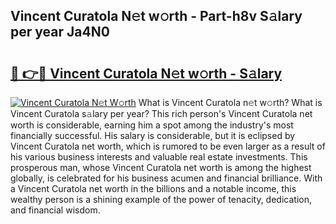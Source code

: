 ## Vincent Curatola N𝚎t w𝚘rth - Part-h8v S𝚊lary per year Ja4N0

# <h2><a href="http://gc46qro.nevu.top/?p=Vincent+Curatola">🔗 👉🔴 Vincent Curatola N𝚎t w𝚘rth - S𝚊lary</a></h2>

[![Vincent Curatola N𝚎t W𝚘rth](https://i.imgur.com/Oavwk0R.jpeg)](http://gc46qro.nevu.top/?p=Vincent+Curatola)
What is Vincent Curatola n𝚎t w𝚘rth? What is Vincent Curatola s𝚊lary per year?
This rich person's Vincent Curatola net worth is considerable, earning him a spot among the industry's most financially successful. His salary is considerable, but it is eclipsed by Vincent Curatola net worth, which is rumored to be even larger as a result of his various business interests and valuable real estate investments. This prosperous man, whose Vincent Curatola net worth is among the highest globally, is celebrated for his business acumen and financial brilliance. With a Vincent Curatola net worth in the billions and a notable income, this wealthy person is a shining example of the power of tenacity, dedication, and financial wisdom.
